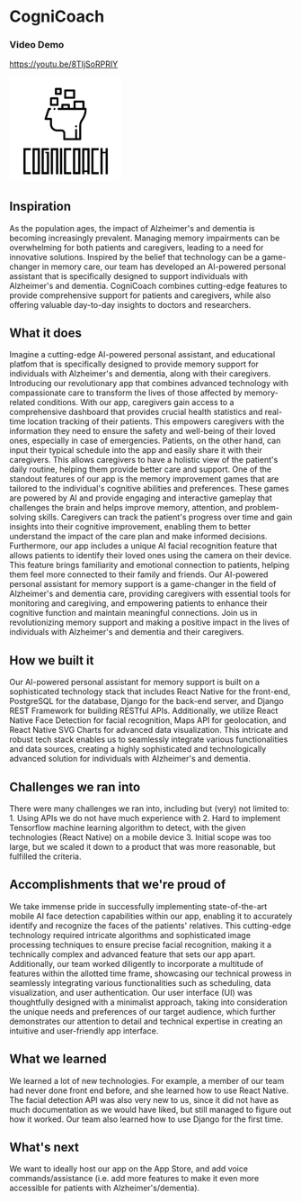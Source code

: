 # CogniCoach

### Video Demo
https://youtu.be/8TIjSoRPRIY

<img src="./app/assets/brand-logo.png" width="200" />

## Inspiration
As the population ages, the impact of Alzheimer's and dementia is becoming increasingly prevalent. Managing memory impairments can be overwhelming for both patients and caregivers, leading to a need for innovative solutions. Inspired by the belief that technology can be a game-changer in memory care, our team has developed an AI-powered personal assistant that is specifically designed to support individuals with Alzheimer's and dementia. CogniCoach combines cutting-edge features to provide comprehensive support for patients and caregivers, while also offering valuable day-to-day insights to doctors and researchers.

## What it does
Imagine a cutting-edge AI-powered personal assistant, and educational platfom that is specifically designed to provide memory support for individuals with Alzheimer's and dementia, along with their caregivers. Introducing our revolutionary app that combines advanced technology with compassionate care to transform the lives of those affected by memory-related conditions. With our app, caregivers gain access to a comprehensive dashboard that provides crucial health statistics and real-time location tracking of their patients. This empowers caregivers with the information they need to ensure the safety and well-being of their loved ones, especially in case of emergencies. Patients, on the other hand, can input their typical schedule into the app and easily share it with their caregivers. This allows caregivers to have a holistic view of the patient's daily routine, helping them provide better care and support. One of the standout features of our app is the memory improvement games that are tailored to the individual's cognitive abilities and preferences. These games are powered by AI and provide engaging and interactive gameplay that challenges the brain and helps improve memory, attention, and problem-solving skills. Caregivers can track the patient's progress over time and gain insights into their cognitive improvement, enabling them to better understand the impact of the care plan and make informed decisions. Furthermore, our app includes a unique AI facial recognition feature that allows patients to identify their loved ones using the camera on their device. This feature brings familiarity and emotional connection to patients, helping them feel more connected to their family and friends. Our AI-powered personal assistant for memory support is a game-changer in the field of Alzheimer's and dementia care, providing caregivers with essential tools for monitoring and caregiving, and empowering patients to enhance their cognitive function and maintain meaningful connections. Join us in revolutionizing memory support and making a positive impact in the lives of individuals with Alzheimer's and dementia and their caregivers.

## How we built it
Our AI-powered personal assistant for memory support is built on a sophisticated technology stack that includes React Native for the front-end, PostgreSQL for the database, Django for the back-end server, and Django REST Framework for building RESTful APIs. Additionally, we utilize React Native Face Detection for facial recognition, Maps API for geolocation, and React Native SVG Charts for advanced data visualization. This intricate and robust tech stack enables us to seamlessly integrate various functionalities and data sources, creating a highly sophisticated and technologically advanced solution for individuals with Alzheimer's and dementia.

## Challenges we ran into
There were many challenges we ran into, including but (very) not limited to: 1. Using APIs we do not have much experience with 2. Hard to implement Tensorflow machine learning algorithm to detect, with the given technologies (React Native) on a mobile device 3. Initial scope was too large, but we scaled it down to a product that was more reasonable, but fulfilled the criteria.

## Accomplishments that we're proud of
We take immense pride in successfully implementing state-of-the-art mobile AI face detection capabilities within our app, enabling it to accurately identify and recognize the faces of the patients' relatives. This cutting-edge technology required intricate algorithms and sophisticated image processing techniques to ensure precise facial recognition, making it a technically complex and advanced feature that sets our app apart. Additionally, our team worked diligently to incorporate a multitude of features within the allotted time frame, showcasing our technical prowess in seamlessly integrating various functionalities such as scheduling, data visualization, and user authentication. Our user interface (UI) was thoughtfully designed with a minimalist approach, taking into consideration the unique needs and preferences of our target audience, which further demonstrates our attention to detail and technical expertise in creating an intuitive and user-friendly app interface.

## What we learned
We learned a lot of new technologies. For example, a member of our team had never done front end before, and she learned how to use React Native. The facial detection API was also very new to us, since it did not have as much documentation as we would have liked, but still managed to figure out how it worked. Our team also learned how to use Django for the first time.

## What's next
We want to ideally host our app on the App Store, and add voice commands/assistance (i.e. add more features to make it even more accessible for patients with Alzheimer's/dementia).
